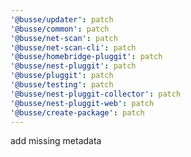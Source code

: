 ```yaml
---
'@busse/updater': patch
'@busse/common': patch
'@busse/net-scan': patch
'@busse/net-scan-cli': patch
'@busse/homebridge-pluggit': patch
'@busse/nest-pluggit': patch
'@busse/pluggit': patch
'@busse/testing': patch
'@busse/nest-pluggit-collector': patch
'@busse/nest-pluggit-web': patch
'@busse/create-package': patch
---
```


add missing metadata
